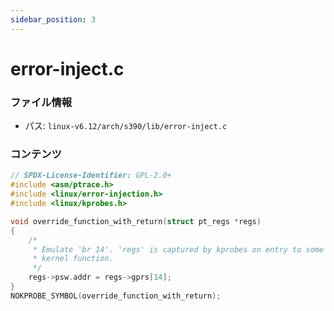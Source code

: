 ```yaml
---
sidebar_position: 3
---
```

# error-inject.c

### ファイル情報

- パス: `linux-v6.12/arch/s390/lib/error-inject.c`

### コンテンツ

```c
// SPDX-License-Identifier: GPL-2.0+
#include <asm/ptrace.h>
#include <linux/error-injection.h>
#include <linux/kprobes.h>

void override_function_with_return(struct pt_regs *regs)
{
	/*
	 * Emulate 'br 14'. 'regs' is captured by kprobes on entry to some
	 * kernel function.
	 */
	regs->psw.addr = regs->gprs[14];
}
NOKPROBE_SYMBOL(override_function_with_return);

```

